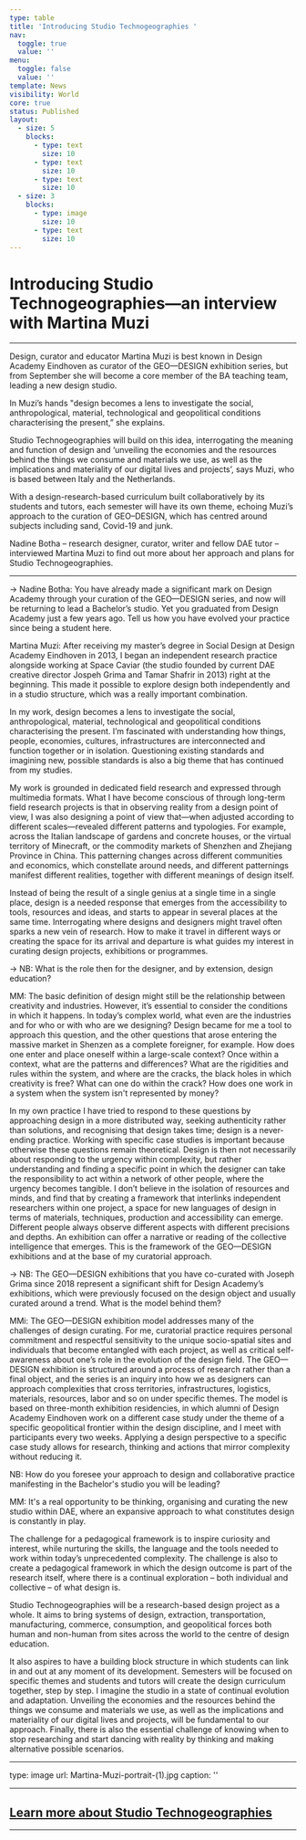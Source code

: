 ```yaml
---
type: table
title: 'Introducing Studio Technogeographies '
nav:
  toggle: true
  value: ''
menu:
  toggle: false
  value: ''
template: News
visibility: World
core: true
status: Published
layout:
  - size: 5
    blocks:
      - type: text
        size: 10
      - type: text
        size: 10
      - type: text
        size: 10
  - size: 3
    blocks:
      - type: image
        size: 10
      - type: text
        size: 10
---
```


# Introducing Studio Technogeographies—an interview with Martina Muzi

---

Design, curator and educator Martina Muzi is best known in Design Academy Eindhoven as curator of the GEO—DESIGN exhibition series, but from September she will become a core member of the BA teaching team, leading a new design studio.

In Muzi’s hands "design becomes a lens to investigate the social, anthropological, material, technological and geopolitical conditions characterising the present,” she explains.

Studio Technogeographies will build on this idea, interrogating the meaning and function of design and ‘unveiling the economies and the resources behind the things we consume and materials we use, as well as the implications and materiality of our digital lives and projects’, says Muzi, who is based between Italy and the Netherlands. 

With a design-research-based curriculum built collaboratively by its students and tutors, each semester will have its own theme, echoing Muzi’s approach to the curation of GEO–DESIGN, which has centred around subjects including sand, Covid-19 and junk.

Nadine Botha – research designer, curator, writer and fellow DAE tutor – interviewed Martina Muzi to find out more about her approach and plans for Studio Technogeographies.

---

→ Nadine Botha: You have already made a significant mark on Design Academy through your curation of the GEO—DESIGN series, and now will be returning to lead a Bachelor’s studio. Yet you graduated from Design Academy just a few years ago. Tell us how you have evolved your practice since being a student here.  

Martina Muzi: After receiving my master’s degree in Social Design at Design Academy Eindhoven in 2013, I began an independent research practice alongside working at Space Caviar (the studio founded by current DAE creative director Jospeh Grima and Tamar Shafrir in 2013) right at the beginning. This made it possible to explore design both independently and in a studio structure, which was a really important combination. 

In my work, design becomes a lens to investigate the social, anthropological, material, technological and geopolitical conditions characterising the present. I’m fascinated with understanding how things, people, economies, cultures, infrastructures are interconnected and function together or in isolation. Questioning existing standards and imagining new, possible standards is also a big theme that has continued from my studies. 

My work is grounded in dedicated field research and expressed through multimedia formats. What I have become conscious of through long-term field research projects is that in observing reality from a design point of view, I was also designing a point of view that—when adjusted according to different scales—revealed different patterns and typologies. For example, across the Italian landscape of gardens and concrete houses, or the virtual territory of Minecraft, or the commodity markets of Shenzhen and Zhejiang Province in China. This patterning changes across different communities and economics, which constellate around needs, and different patternings manifest different realities, together with different meanings of design itself. 

Instead of being the result of a single genius at a single time in a single place, design is a needed response that emerges from the accessibility to tools, resources and ideas, and starts to appear in several places at the same time. Interrogating where designs and designers might travel often sparks a new vein of research. How to make it travel in different ways or creating the space for its arrival and departure is what guides my interest in curating design projects, exhibitions or programmes. 

→ NB: What is the role then for the designer, and by extension, design education? 

MM: The basic definition of design might still be the relationship between creativity and industries. However, it’s essential to consider the conditions in which it happens. In today’s complex world, what even are the industries and for who or with who are we designing? Design became for me a tool to approach this question, and the other questions that arose entering the massive market in Shenzen as a complete foreigner, for example. How does one enter and place oneself within a large-scale context? Once within a context, what are the patterns and differences? What are the rigidities and rules within the system, and where are the cracks, the black holes in which creativity is free? What can one do within the crack? How does one work in a system when the system isn't represented by money? 

In my own practice I have tried to respond to these questions by approaching design in a more distributed way, seeking authenticity rather than solutions, and recognising that design takes time; design is a never-ending practice. Working with specific case studies is important because otherwise these questions remain theoretical. Design is then not necessarily about responding to the urgency within complexity, but rather understanding and finding a specific point in which the designer can take the responsibility to act within a network of other people, where the urgency becomes tangible. I don’t believe in the isolation of resources and minds, and find that by creating a framework that interlinks independent researchers within one project, a space for new languages of design in terms of materials, techniques, production and accessibility can emerge. Different people always observe different aspects with different precisions and depths. An exhibition can offer a narrative or reading of the collective intelligence that emerges. This is the framework of the GEO—DESIGN exhibitions and at the base of my curatorial approach. 

→ NB: The GEO—DESIGN exhibitions that you have co-curated with Joseph Grima since 2018 represent a significant shift for Design Academy’s exhibitions, which were previously focused on the design object and usually curated around a trend. What is the model behind them? 

MMi: The GEO—DESIGN exhibition model addresses many of the challenges of design curating. For me, curatorial practice requires personal commitment and respectful sensitivity to the unique socio-spatial sites and individuals that become entangled with each project, as well as critical self-awareness about one’s role in the evolution of the design field. The GEO—DESIGN exhibition is structured around a process of research rather than a final object, and the series is an inquiry into how we as designers can approach complexities that cross territories, infrastructures, logistics, materials, resources, labor and so on under specific themes. The model is based on three-month exhibition residencies, in which alumni of Design Academy Eindhoven work on a different case study under the theme of a specific geopolitical frontier within the design discipline, and I meet with participants every two weeks. Applying a design perspective to a specific case study allows for research, thinking and actions that mirror complexity without reducing it.  

NB: How do you foresee your approach to design and collaborative practice manifesting in the Bachelor's studio you will be leading? 

MM: It's a real opportunity to be thinking, organising and curating the new studio within DAE, where an expansive approach to what constitutes design is constantly in play.  

The challenge for a pedagogical framework is to inspire curiosity and interest, while nurturing the skills, the language and the tools needed to work within today’s unprecedented complexity. The challenge is also to create a pedagogical framework in which the design outcome is part of the research itself, where there is a continual exploration – both individual and collective – of what design is.

Studio Technogeographies will be a research-based design project as a whole. It aims to bring systems of design, extraction, transportation, manufacturing, commerce, consumption, and geopolitical forces both human and non-human from sites across the world to the centre of design education. 

It also aspires to have a building block structure in which students can link in and out at any moment of its development. Semesters will be focused on specific themes and students and tutors will create the design curriculum together, step by step. I imagine the studio in a state of continual evolution and adaptation. Unveiling the economies and the resources behind the things we consume and materials we use, as well as the implications and materiality of our digital lives and projects, will be fundamental to our approach. Finally, there is also the essential challenge of knowing when to stop researching and start dancing with reality by thinking and making alternative possible scenarios.

---

type: image
url: Martina-Muzi-portrait-(1).jpg
caption: ''

---

## [Learn more about Studio Technogeographies](https://designacademy.nl/p/study-at-dae/bachelors/studios/studio-technogeographies)

---
